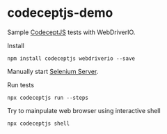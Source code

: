 # codeceptjs-demo

Sample [CodeceptJS](https://github.com/codeception/codeceptjs) tests with WebDriverIO.

Install

```
npm install codeceptjs webdriverio --save
```

Manually start [Selenium Server](https://www.npmjs.com/package/selenium-standalone). 


Run tests

```
npx codeceptjs run --steps
```

Try to mainpulate web browser using interactive shell

```
npx codeceptjs shell
```

